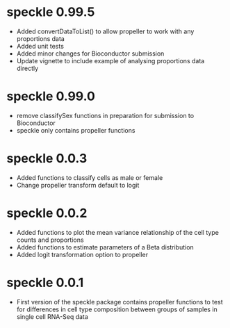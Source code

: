 # speckle 0.99.5
* Added convertDataToList() to allow propeller to work with any proportions data
* Added unit tests
* Added minor changes for Bioconductor submission
* Update vignette to include example of analysing proportions data directly

# speckle 0.99.0 
* remove classifySex functions in preparation for submission to Bioconductor
* speckle only contains propeller functions

# speckle 0.0.3
* Added functions to classify cells as male or female
* Change propeller transform default to logit

# speckle 0.0.2
* Added functions to plot the mean variance relationship of the cell type
counts and proportions
* Added functions to estimate parameters of a Beta distribution 
* Added logit transformation option to propeller

# speckle 0.0.1

* First version of the speckle package contains propeller functions to test for
differences in cell type composition between groups of samples in single cell
RNA-Seq data

